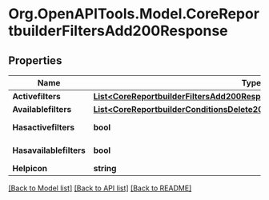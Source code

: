 # Org.OpenAPITools.Model.CoreReportbuilderFiltersAdd200Response

## Properties

Name | Type | Description | Notes
------------ | ------------- | ------------- | -------------
**Activefilters** | [**List&lt;CoreReportbuilderFiltersAdd200ResponseActivefiltersInner&gt;**](CoreReportbuilderFiltersAdd200ResponseActivefiltersInner.md) |  | 
**Availablefilters** | [**List&lt;CoreReportbuilderConditionsDelete200ResponseAvailableconditionsInner&gt;**](CoreReportbuilderConditionsDelete200ResponseAvailableconditionsInner.md) |  | 
**Hasactivefilters** | **bool** | hasactivefilters | [default to null]
**Hasavailablefilters** | **bool** | hasavailablefilters | [default to null]
**Helpicon** | **string** | helpicon | 

[[Back to Model list]](../README.md#documentation-for-models) [[Back to API list]](../README.md#documentation-for-api-endpoints) [[Back to README]](../README.md)


